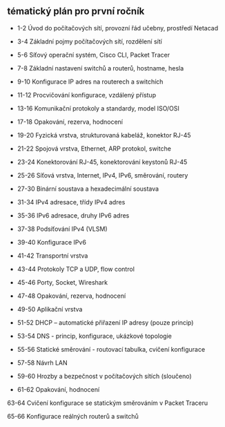 ## tématický plán pro první ročník

- 1-2 Úvod do počítačových sítí, provozní řád učebny, prostředí Netacad

- 3-4 Základní pojmy počítačových sítí, rozdělení sítí

- 5-6 Síťový operační systém, Cisco CLI, Packet Tracer

- 7-8 Základní nastavení switchů a routerů, hostname, hesla

- 9-10 Konfigurace IP adres na routerech a switchích

- 11-12 Procvičování konfigurace, vzdálený přístup

- 13-16 Komunikační protokoly a standardy, model ISO/OSI

- 17-18 Opakování, rezerva, hodnocení

- 19-20 Fyzická vrstva, strukturovaná kabeláž, konektor RJ-45

- 21-22 Spojová vrstva, Ethernet, ARP protokol, switche 

- 23-24 Konektorování RJ-45, konektorování keystonů RJ-45 

- 25-26 Síťová vrstva, Internet, IPv4, IPv6, směrování, routery 

- 27-30 Binární soustava a hexadecimální soustava 

- 31-34 IPv4 adresace, třídy IPv4 adres 

- 35-36 IPv6 adresace, druhy IPv6 adres 

- 37-38 Podsíťování IPv4 (VLSM) 

- 39-40 Konfigurace IPv6 

- 41-42 Transportní vrstva 

- 43-44 Protokoly TCP a UDP, flow control 

- 45-46 Porty, Socket, Wireshark 

- 47-48 Opakování, rezerva, hodnocení 

- 49-50 Aplikační vrstva 

- 51-52 DHCP – automatické přiřazení IP adresy (pouze princip) 

- 53-54 DNS - princip, konfigurace, ukázkové topologie 

- 55-56 Statické směrování - routovací tabulka, cvičení konfigurace 

- 57-58 Návrh LAN 

- 59-60 Hrozby a bezpečnost v počítačových sítích (sloučeno) 

- 61-62 Opakování, hodnocení 

63-64 Cvičení konfigurace se statickým směrováním v Packet Traceru 

65-66 Konfigurace reálných routerů a switchů
